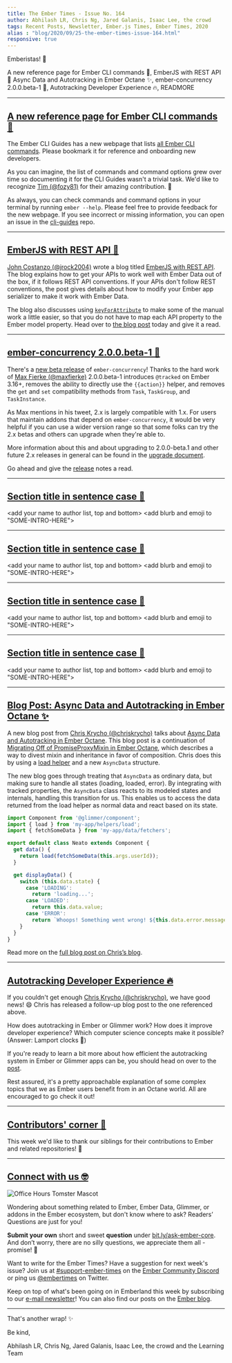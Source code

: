 ```yaml
---
title: The Ember Times - Issue No. 164
author: Abhilash LR, Chris Ng, Jared Galanis, Isaac Lee, the crowd
tags: Recent Posts, Newsletter, Ember.js Times, Ember Times, 2020
alias : "blog/2020/09/25-the-ember-times-issue-164.html"
responsive: true
---
```


<SAYING-HELLO-IN-YOUR-FAVORITE-LANGUAGE> Emberistas! 🐹

<SOME-INTRO-HERE-TO-KEEP-THEM-SUBSCRIBERS-READING>
A new reference page for Ember CLI commands 🔖,
EmberJS with REST API 💪
Async Data and Autotracking in Ember Octane ✨,
ember-concurrency 2.0.0.beta-1 🎉,
Autotracking Developer Experience 🔥,
READMORE

---

## [A new reference page for Ember CLI commands 🔖](https://cli.emberjs.com/release/advanced-use/cli-commands-reference/)

The Ember CLI Guides has a new webpage that lists [all Ember CLI commands](https://cli.emberjs.com/release/advanced-use/cli-commands-reference/). Please bookmark it for reference and onboarding new developers.

As you can imagine, the list of commands and command options grew over time so documenting it for the CLI Guides wasn't a trivial task. We'd like to recognize [Tim (@fozy81)](https://github.com/fozy81) for their amazing contribution. 💯

As always, you can check commands and command options in your terminal by running `ember --help`. Please feel free to provide feedback for the new webpage. If you see incorrect or missing information, you can open an issue in the [cli-guides](https://github.com/ember-learn/cli-guides) repo.

---

## [EmberJS with REST API 💪](https://jcwebconcepts.net/emberjs-with-rest-api/)

[John Costanzo (@jrock2004)](https://twitter.com/jrock2004) wrote a blog titled [EmberJS with REST API](https://jcwebconcepts.net/emberjs-with-rest-api/). The blog explains how to get your APIs to work well with Ember Data out of the box, if it follows REST API conventions. If your APIs don't follow REST conventions, the post gives details about how to modify your Ember app serializer to make it work with Ember Data. 

The blog also discusses using [`keyForAttribute`](https://api.emberjs.com/ember-data/release/classes/JSONAPISerializer/methods/keyForAttribute?anchor=keyForAttribute) to make some of the manual work a little easier, so that you do not have to map each API property to the Ember model property. Head over to [the blog post](https://jcwebconcepts.net/emberjs-with-rest-api/) today and give it a read.

---

## [ember-concurrency 2.0.0.beta-1 🎉](https://twitter.com/m4xm4n/status/1308945677800681473)

There's a [new beta release](https://github.com/machty/ember-concurrency/releases/tag/2.0.0-beta.1) of `ember-concurrency`! Thanks to the hard work of [Max Fierke (@maxfierke)](https://github.com/maxfierke) 2.0.0.beta-1 introduces `@tracked` on Ember 3.16+, removes the ability to directly use the `{{action}}` helper, and removes the `get` and `set` compatibility methods from `Task`, `TaskGroup`, and `TaskInstance`.

As Max mentions in his tweet, 2.x is largely compatible with 1.x. For users that maintain addons that depend on `ember-concurrency`, it would be very helpful if you can use a wider version range so that some folks can try the 2.x betas and others can upgrade when they're able to. 

More information about this and about upgrading to 2.0.0-beta.1 and other future 2.x releases in
general can be found in the [upgrade document](https://github.com/machty/ember-concurrency/blob/v2/UPGRADING-2.x.md).

Go ahead and give the [release](https://github.com/machty/ember-concurrency/releases/tag/2.0.0-beta.1) notes a read.

---

## [Section title in sentence case 🐹](section-url)

<change section title emoji>
<consider adding some bold to your paragraph>
<please include link to external article/repo/etc in paragraph / body text, not just header title above>

<add your name to author list, top and bottom>
<add blurb and emoji to "SOME-INTRO-HERE">

---

## [Section title in sentence case 🐹](section-url)

<change section title emoji>
<consider adding some bold to your paragraph>
<please include link to external article/repo/etc in paragraph / body text, not just header title above>

<add your name to author list, top and bottom>
<add blurb and emoji to "SOME-INTRO-HERE">

---

## [Section title in sentence case 🐹](section-url)

<change section title emoji>
<consider adding some bold to your paragraph>
<please include link to external article/repo/etc in paragraph / body text, not just header title above>

<add your name to author list, top and bottom>
<add blurb and emoji to "SOME-INTRO-HERE">

---

## [Section title in sentence case 🐹](section-url)

<change section title emoji>
<consider adding some bold to your paragraph>
<please include link to external article/repo/etc in paragraph / body text, not just header title above>

<add your name to author list, top and bottom>
<add blurb and emoji to "SOME-INTRO-HERE">

---

## [Blog Post: Async Data and Autotracking in Ember Octane ✨](https://v5.chriskrycho.com/journal/async-data-and-autotracking-in-ember-octane/)

A new blog post from [Chris Krycho (@chriskrycho)](https://github.com/chriskrycho) talks about [Async Data and Autotracking in Ember Octane](https://v5.chriskrycho.com/journal/async-data-and-autotracking-in-ember-octane/). This blog post is a continuation of [Migrating Off of PromiseProxyMixin in Ember Octane](https://v5.chriskrycho.com/journal/migrating-off-of-promiseproxymixin-in-ember-octane/), which describes a way to divest mixin and inheritance in favor of composition. Chris does this by using a [load helper](https://gist.github.com/chriskrycho/306a82990dd82203073272e055df5cd1) and a new `AsyncData` structure.

The new blog goes through treating that `AsyncData` as ordinary data, but making sure to handle all states (loading, loaded, error). By integrating with tracked properties, the `AsyncData` class reacts to its modeled states and internals, handling this transition for us. This enables us to access the data returned from the load helper as normal data and react based on its state.

```js
import Component from '@glimmer/component';
import { load } from 'my-app/helpers/load';
import { fetchSomeData } from 'my-app/data/fetchers';

export default class Neato extends Component {
  get data() {
    return load(fetchSomeData(this.args.userId));
  }

  get displayData() {
    switch (this.data.state) {
      case 'LOADING':
        return 'loading...';
      case 'LOADED':
        return this.data.value;
      case 'ERROR':
        return `Whoops! Something went wrong! ${this.data.error.message}`;
    }
  }
}
```

Read more on the [full blog post on Chris’s blog](https://v5.chriskrycho.com/journal/async-data-and-autotracking-in-ember-octane/).

---

## [Autotracking Developer Experience 🔥](https://v5.chriskrycho.com/journal/autotracking-elegant-dx-via-cutting-edge-cs/)

If you couldn't get enough [Chris Krycho (@chriskrycho)](https://github.com/chriskrycho), we have good news! 😄  Chris has released a follow-up blog post to the one referenced above. 

How does autotracking in Ember or Glimmer work? How does it improve developer experience? Which computer science concepts make it possible? (Answer: Lamport clocks 🤯)

If you're ready to learn a bit more about how efficient the autotracking system in Ember or Glimmer apps can be, you should head on over to the [post](https://v5.chriskrycho.com/journal/autotracking-elegant-dx-via-cutting-edge-cs/). 

Rest assured, it's a pretty approachable explanation of some complex topics that we as Ember users benefit from in an Octane world. All are encouraged to go check it out!

---

## [Contributors' corner 👏](https://guides.emberjs.com/release/contributing/repositories/)

<p>This week we'd like to thank our siblings for their contributions to Ember and related repositories! 💖</p>

---

## [Connect with us 🤓](https://docs.google.com/forms/d/e/1FAIpQLScqu7Lw_9cIkRtAiXKitgkAo4xX_pV1pdCfMJgIr6Py1V-9Og/viewform)

<div class="blog-row">
  <img class="float-right small transparent padded" alt="Office Hours Tomster Mascot" title="Readers' Questions" src="/images/tomsters/officehours.png" />

  <p>Wondering about something related to Ember, Ember Data, Glimmer, or addons in the Ember ecosystem, but don't know where to ask? Readers’ Questions are just for you!</p>

  <p><strong>Submit your own</strong> short and sweet <strong>question</strong> under <a href="https://bit.ly/ask-ember-core" target="rq">bit.ly/ask-ember-core</a>. And don’t worry, there are no silly questions, we appreciate them all - promise! 🤞</p>

  <p>Want to write for the Ember Times? Have a suggestion for next week's issue? Join us at <a href="https://discordapp.com/channels/480462759797063690/485450546887786506">#support-ember-times</a> on the <a href="https://discordapp.com/invite/zT3asNS">Ember Community Discord</a> or ping us <a href="https://twitter.com/embertimes">@embertimes</a> on Twitter.</p>

  <p>Keep on top of what's been going on in Emberland this week by subscribing to our <a href="https://the-emberjs-times.ongoodbits.com/">e-mail newsletter</a>! You can also find our posts on the <a href="https://emberjs.com/blog/tags/newsletter.html">Ember blog</a>.</p>
</div>

---

That's another wrap! ✨

Be kind,

Abhilash LR, Chris Ng, Jared Galanis, Isaac Lee, the crowd and the Learning Team
